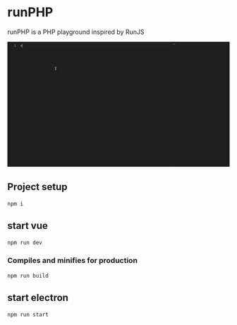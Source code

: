 # runPHP

runPHP is a PHP playground inspired by RunJS

<p align="center">
    <img src="./assets/video.gif" alt="logo">
</p>

## Project setup

```
npm i
```

## start vue

```
npm run dev
```

### Compiles and minifies for production

```
npm run build
```

## start electron

```
npm run start
```
